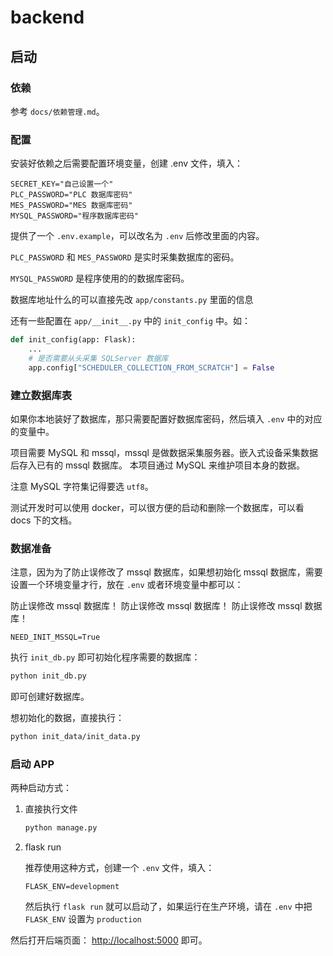 # backend

## 启动

### 依赖

参考 `docs/依赖管理.md`。

### 配置

安装好依赖之后需要配置环境变量，创建 .env 文件，填入：

```dotenv
SECRET_KEY="自己设置一个"
PLC_PASSWORD="PLC 数据库密码"
MES_PASSWORD="MES 数据库密码"
MYSQL_PASSWORD="程序数据库密码"
```

提供了一个 `.env.example`，可以改名为 `.env` 后修改里面的内容。

`PLC_PASSWORD` 和 `MES_PASSWORD` 是实时采集数据库的密码。

`MYSQL_PASSWORD` 是程序使用的的数据库密码。

数据库地址什么的可以直接先改 `app/constants.py` 里面的信息

还有一些配置在 `app/__init__.py` 中的 `init_config` 中。如：

```python
def init_config(app: Flask):
    ...
    # 是否需要从头采集 SQLServer 数据库
    app.config["SCHEDULER_COLLECTION_FROM_SCRATCH"] = False
```

### 建立数据库表

如果你本地装好了数据库，那只需要配置好数据库密码，然后填入 `.env` 中的对应的变量中。

项目需要 MySQL 和 mssql，mssql 是做数据采集服务器。嵌入式设备采集数据后存入已有的 mssql 数据库。
本项目通过 MySQL 来维护项目本身的数据。

注意 MySQL 字符集记得要选 `utf8`。

测试开发时可以使用 docker，可以很方便的启动和删除一个数据库，可以看 docs 下的文档。

### 数据准备

注意，因为为了防止误修改了 mssql 数据库，如果想初始化 mssql 数据库，需要设置一个环境变量才行，放在 `.env` 或者环境变量中都可以：

防止误修改 mssql 数据库！
防止误修改 mssql 数据库！
防止误修改 mssql 数据库！

```dotenv
NEED_INIT_MSSQL=True
```

执行 `init_db.py` 即可初始化程序需要的数据库：

```bash
python init_db.py
```

即可创建好数据库。

想初始化的数据，直接执行：

```bash
python init_data/init_data.py
```

### 启动 APP

两种启动方式：

1. 直接执行文件

    ```bash
    python manage.py
    ```

2. flask run

    推荐使用这种方式，创建一个 `.env` 文件，填入：

    ```dotenv
    FLASK_ENV=development
    ```

    然后执行 `flask run` 就可以启动了，如果运行在生产环境，请在 `.env` 中把 `FLASK_ENV` 设置为 `production`

然后打开后端页面： <http://localhost:5000> 即可。
